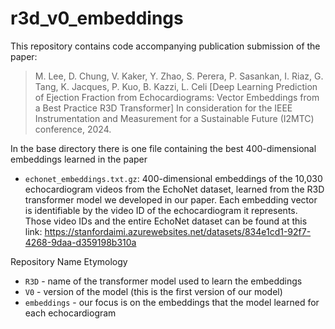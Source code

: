 # r3d_v0_embeddings
This repository contains code accompanying publication submission of the paper: 
> M. Lee, D. Chung, V. Kaker, Y. Zhao, S. Perera, P. Sasankan, I. Riaz, G. Tang, K. Jacques, P. Kuo, B. Kazzi, L. Celi [Deep Learning Prediction of Ejection Fraction from Echocardiograms: Vector Embeddings from a Best Practice R3D Transformer] In consideration for the IEEE Instrumentation and Measurement for a Sustainable Future (I2MTC) conference, 2024.

In the base directory there is one file containing the best 400-dimensional embeddings learned in the paper
* `echonet_embeddings.txt.gz`: 400-dimensional embeddings of the 10,030 echocardiogram videos from the EchoNet dataset, learned from the R3D transformer model we developed in our paper. Each embedding vector is identifiable by the video ID of the echocardiogram it represents. Those video IDs and the entire EchoNet dataset can be found at this link: https://stanfordaimi.azurewebsites.net/datasets/834e1cd1-92f7-4268-9daa-d359198b310a

Repository Name Etymology
* `R3D` - name of the transformer model used to learn the embeddings
* `V0` - version of the model (this is the first version of our model)
* `embeddings` - our focus is on the embeddings that the model learned for each echocardiogram
